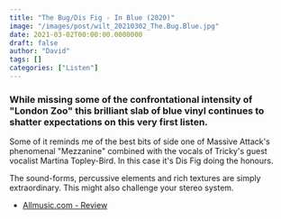 ```yaml
---
title: "The Bug/Dis Fig - In Blue (2020)"
image: "/images/post/wilt_20210302_The.Bug.Blue.jpg"
date: 2021-03-02T00:00:00.0000000
draft: false
author: "David"
tags: []
categories: ["Listen"]
---
```

### While missing some of the confrontational intensity of "London Zoo" this brilliant slab of blue vinyl continues to shatter expectations on this very first listen.

 Some of it reminds me of the best bits of side one of Massive Attack's phenomenal "Mezzanine" combined with the vocals of Tricky's guest vocalist Martina Topley-Bird. In this case it's Dis Fig doing the honours.

 The sound-forms, percussive elements and rich textures are simply extraordinary. This might also challenge your stereo system.

-  [Allmusic.com - Review](https://www.allmusic.com/album/in-blue-mw0003438348)